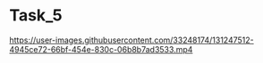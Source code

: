 # Task_5
https://user-images.githubusercontent.com/33248174/131247512-4945ce72-66bf-454e-830c-06b8b7ad3533.mp4
